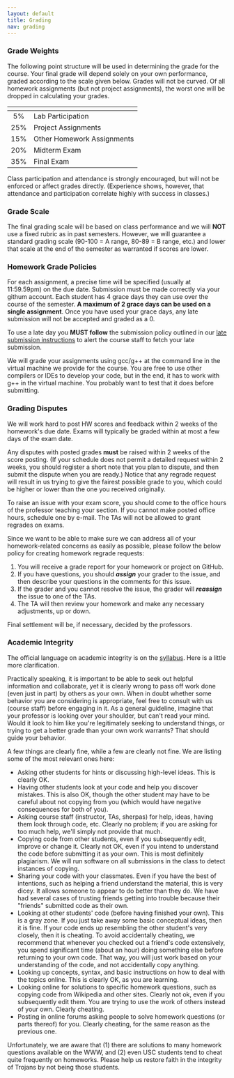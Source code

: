 ```yaml
---
layout: default
title: Grading
nav: grading
---
```


<h3 id="toc_1">Grade Weights</h3>
The following point structure will be used in determining the grade for the course. Your final grade will depend solely on your own performance, graded according to the scale given below. Grades will not be curved. Of all homework assignments (but not project assignments), the worst one will be dropped in calculating your grades.
<table>
<thead>
<tr>
<th align="center"></th>
<th align="left"></th>
</tr>
</thead>
<tbody>
<tr>
<td align="center">5%</td>
<td align="left">Lab Participation</td>
</tr>
<tr>
<td align="center">25%</td>
<td align="left">Project Assignments</td>
</tr>
<tr>
<td align="center">15%</td>
<td align="left">Other Homework Assignments</td>
</tr>
<tr>
<td align="center">20%</td>
<td align="left">Midterm Exam</td>
</tr>
<tr>
<td align="center">35%</td>
<td align="left">Final Exam</td>
</tr>
</tbody>
</table>
Class participation and attendance is strongly encouraged, but will not be enforced or affect grades directly. (Experience shows, however, that attendance and participation correlate highly with success in classes.)
<h3 id="toc_2">Grade Scale</h3>
The final grading scale will be based on class performance and we will <strong>NOT</strong> use a fixed rubric as in past semesters. However, we will guarantee a standard grading scale (90-100 = A range, 80-89 = B range, etc.) and lower that scale at the end of the semester as warranted if scores are lower.
<h3 id="toc_3">Homework Grade Policies</h3>
For each assignment, a precise time will be specified (usually at 11:59.59pm) on the due date. Submission must be made correctly via your githum account. Each student has 4 grace days they can use over the course of the semester. <strong>A maximum of 2 grace days can be used on a single assignment</strong>. Once you have used your grace days, any late submission will not be accepted and graded as a 0.

To use a late day you <strong>MUST follow</strong> the submission policy outlined in our <a title="Submission Instructions" href="http://bits.usc.edu/cs104_su15/assignments/submission-instructions.html/">late submission instructions</a> to alert the course staff to fetch your late submission.

We will grade your assignments using gcc/g++ at the command line in the virtual machine we provide for the course. You are free to use other compilers or IDEs to develop your code, but in the end, it has to work with g++ in the virtual machine. You probably want to test that it does before submitting.


<h3 id="toc_4">Grading Disputes</h3>
We will work hard to post HW scores and feedback within 2 weeks of the homework's due date. Exams will typically be graded within at most a few days of the exam date.

Any disputes with posted grades <strong>must</strong> be raised within 2 weeks of the score posting. (If your schedule does not permit a detailed request within 2 weeks, you should register a short note that you plan to dispute, and then submit the dispute when you are ready.) Notice that any regrade request will result in us trying to give the fairest possible grade to you, which could be higher or lower than the one you received originally.

To raise an issue with your exam score, you should come to the office hours of the professor teaching your section. If you cannot make posted office hours, schedule one by e-mail. The TAs will not be allowed to grant regrades on exams.

Since we want to be able to make sure we can address all of your homework-related concerns as easily as possible, please follow the below policy for creating homework regrade requests:
<ol>
	<li>You will receive a grade report for your homework or project on GitHub.</li>
	<li>If you have questions, you should <strong><em>assign</em></strong> your grader to the issue, and then describe your questions in the comments for this issue.</li>
	<li>If the grader and you cannot resolve the issue, the grader will <strong><em>reassign</em></strong> the issue to one of the TAs.</li>
	<li>The TA will then review your homework and make any necessary adjustments, up or down.</li>
</ol>
Final settlement will be, if necessary, decided by the professors.
<h3 id="toc_5">Academic Integrity</h3>
The official language on academic integrity is on the <a href="http://www-scf.usc.edu/%7Ecsci104/syllabus.html">syllabus</a>. Here is a little more clarification.

Practically speaking, it is important to be able to seek out helpful information and collaborate, yet it is clearly wrong to pass off work done (even just in part) by others as your own. When in doubt whether some behavior you are considering is appropriate, feel free to consult with us (course staff) before engaging in it. As a general guideline, imagine that your professor is looking over your shoulder, but can't read your mind. Would it look to him like you're legitimately seeking to understand things, or trying to get a better grade than your own work warrants? That should guide your behavior.

A few things are clearly fine, while a few are clearly not fine. We are listing some of the most relevant ones here:
<ul>
	<li>Asking other students for hints or discussing high-level ideas. This is clearly OK.</li>
	<li>Having other students look at your code and help you discover mistakes. This is also OK, though the other student may have to be careful about not copying from you (which would have negative consequences for both of you).</li>
	<li>Asking course staff (instructor, TAs, sherpas) for help, ideas, having them look through code, etc. Clearly no problem; if you are asking for too much help, we'll simply not provide that much.</li>
	<li>Copying code from other students, even if you subsequently edit, improve or change it. Clearly not OK, even if you intend to understand the code before submitting it as your own. This is most definitely plagiarism. We will run software on all submissions in the class to detect instances of copying.</li>
	<li>Sharing your code with your classmates. Even if you have the best of intentions, such as helping a friend understand the material, this is very dicey. It allows someone to appear to do better than they do. We have had several cases of trusting friends getting into trouble because their "friends" submitted code as their own.</li>
	<li>Looking at other students' code (before having finished your own). This is a gray zone. If you just take away some basic conceptual ideas, then it is fine. If your code ends up resembling the other student's very closely, then it is cheating. To avoid accidentally cheating, we recommend that whenever you checked out a friend's code extensively, you spend significant time (about an hour) doing something else before returning to your own code. That way, you will just work based on your understanding of the code, and not accidentally copy anything.</li>
	<li>Looking up concepts, syntax, and basic instructions on how to deal with the topics online. This is clearly OK, as you are learning.</li>
	<li>Looking online for solutions to specific homework questions, such as copying code from Wikipedia and other sites. Clearly not ok, even if you subsequently edit them. You are trying to use the work of others instead of your own. Clearly cheating.</li>
	<li>Posting in online forums asking people to solve homework questions (or parts thereof) for you. Clearly cheating, for the same reason as the previous one.</li>
</ul>
Unfortunately, we are aware that (1) there are solutions to many homework questions available on the WWW, and (2) even USC students tend to cheat quite frequently on homeworks. Please help us restore faith in the integrity of Trojans by not being those students.